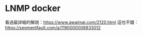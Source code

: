 # LNMP docker

看過最詳細的解說：https://www.awaimai.com/2120.html
這也不錯：https://segmentfault.com/a/1190000008833012
